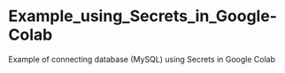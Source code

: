 # Example_using_Secrets_in_Google-Colab
Example of connecting database (MySQL) using Secrets in Google Colab
